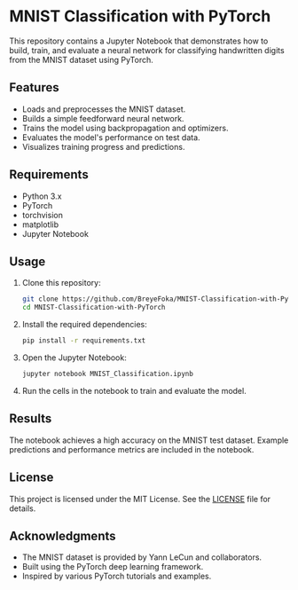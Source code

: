 # MNIST Classification with PyTorch

This repository contains a Jupyter Notebook that demonstrates how to build, train, and evaluate a neural network for classifying handwritten digits from the MNIST dataset using PyTorch.

## Features
- Loads and preprocesses the MNIST dataset.
- Builds a simple feedforward neural network.
- Trains the model using backpropagation and optimizers.
- Evaluates the model's performance on test data.
- Visualizes training progress and predictions.

## Requirements
- Python 3.x
- PyTorch
- torchvision
- matplotlib
- Jupyter Notebook

## Usage
1. Clone this repository:
    ```bash
    git clone https://github.com/BreyeFoka/MNIST-Classification-with-PyTorch.git
    cd MNIST-Classification-with-PyTorch
    ```
2. Install the required dependencies:
    ```bash
    pip install -r requirements.txt
    ```
3. Open the Jupyter Notebook:
    ```bash
    jupyter notebook MNIST_Classification.ipynb
    ```
4. Run the cells in the notebook to train and evaluate the model.

## Results
The notebook achieves a high accuracy on the MNIST test dataset. Example predictions and performance metrics are included in the notebook.

## License
This project is licensed under the MIT License. See the [LICENSE](LICENSE) file for details.

## Acknowledgments
- The MNIST dataset is provided by Yann LeCun and collaborators.
- Built using the PyTorch deep learning framework.
- Inspired by various PyTorch tutorials and examples.
